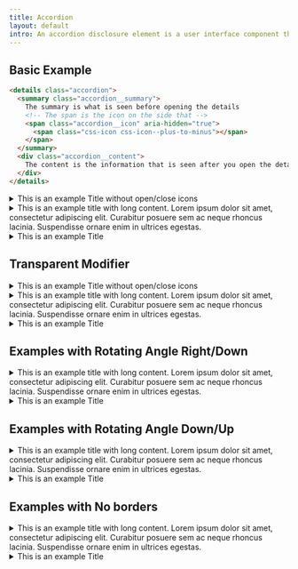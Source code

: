```yaml
---
title: Accordion
layout: default
intro: An accordion disclosure element is a user interface component that allows users to expand and collapse sections of content. 
---
```



## Basic Example

```html
<details class="accordion">
  <summary class="accordion__summary">
    The summary is what is seen before opening the details
    <!-- The span is the icon on the side that -->
    <span class="accordion__icon" aria-hidden="true">
      <span class="css-icon css-icon--plus-to-minus"></span>
    </span>
  </summary>
  <div class="accordion__content">
    The content is the information that is seen after you open the details
  </div>
</details>
```

<details class="accordion">
  <summary class="accordion__summary">
    This is an example Title without open/close icons
    <span class="accordion__icon" aria-hidden="true">
      <span class="css-icon css-icon--plus-to-minus"></span>
    </span>
  </summary>
  <div class="accordion__content">
    {{ placeholder.paragraph }}
    {{ placeholder.paragraph }}
  </div>
</details>
<details class="accordion">
  <summary class="accordion__summary">
    This is an example title with long content. Lorem ipsum dolor sit amet, consectetur adipiscing elit. Curabitur posuere sem ac neque rhoncus lacinia. Suspendisse ornare enim in ultrices egestas.
    <span class="accordion__icon" aria-hidden="true">
      <span class="css-icon css-icon--plus-to-minus"></span>
    </span>
  </summary>
  <div class="accordion__content">
    {{ placeholder.paragraph }}
    {{ placeholder.paragraph }}
  </div>
</details>
<details class="accordion">
  <summary class="accordion__summary">
    This is an example Title
    <span class="accordion__icon" aria-hidden="true">
      <span class="css-icon css-icon--plus-to-minus"></span>
    </span>
  </summary>
  <div class="accordion__content">
    {{ placeholder.paragraph }}
    {{ placeholder.paragraph }}
  </div>
</details>

## Transparent Modifier


<details class="accordion accordion--transparent">
  <summary class="accordion__summary">
    This is an example Title without open/close icons
    <span class="accordion__icon" aria-hidden="true">
      <span class="css-icon css-icon--plus-to-minus"></span>
    </span>
  </summary>
  <div class="accordion__content">
    {{ placeholder.paragraph }}
    {{ placeholder.paragraph }}
  </div>
</details>
<details class="accordion accordion--transparent">
  <summary class="accordion__summary">
    This is an example title with long content. Lorem ipsum dolor sit amet, consectetur adipiscing elit. Curabitur posuere sem ac neque rhoncus lacinia. Suspendisse ornare enim in ultrices egestas.
    <span class="accordion__icon" aria-hidden="true">
      <span class="css-icon css-icon--plus-to-minus"></span>
    </span>
  </summary>
  <div class="accordion__content">
    {{ placeholder.paragraph }}
    {{ placeholder.paragraph }}
  </div>
</details>
<details class="accordion accordion--transparent">
  <summary class="accordion__summary">
    This is an example Title
    <span class="accordion__icon" aria-hidden="true">
      <span class="css-icon css-icon--plus-to-minus"></span>
    </span>
  </summary>
  <div class="accordion__content">
    {{ placeholder.paragraph }}
    {{ placeholder.paragraph }}
  </div>
</details>

## Examples with Rotating Angle Right/Down

<details class="accordion">
  <summary class="accordion__summary">
    This is an example title with long content. Lorem ipsum dolor sit amet, consectetur adipiscing elit. Curabitur posuere sem ac neque rhoncus lacinia. Suspendisse ornare enim in ultrices egestas.
    <span class="accordion__icon" aria-hidden="true">
      <span class="css-icon css-icon--angle-right-to-down"></span>
    </span>
  </summary>
  <div class="accordion__content">
    {{ placeholder.paragraph }}
    {{ placeholder.paragraph }}
  </div>
</details>
<details class="accordion">
  <summary class="accordion__summary">
    This is an example Title
    <span class="accordion__icon" aria-hidden="true">
      <span class="css-icon css-icon--angle-right-to-down"></span>
    </span>
  </summary>
  <div class="accordion__content">
    {{ placeholder.paragraph }}
    {{ placeholder.paragraph }}
  </div>
</details>

## Examples with Rotating Angle Down/Up


<details class="accordion">
  <summary class="accordion__summary">
    This is an example title with long content. Lorem ipsum dolor sit amet, consectetur adipiscing elit. Curabitur posuere sem ac neque rhoncus lacinia. Suspendisse ornare enim in ultrices egestas.
    <span class="accordion__icon" aria-hidden="true">
      <span class="css-icon css-icon--angle-down-to-up"></span>
    </span>
  </summary>
  <div class="accordion__content">
    {{ placeholder.paragraph }}
    {{ placeholder.paragraph }}
  </div>
</details>
<details class="accordion">
  <summary class="accordion__summary">
    This is an example Title
    <span class="accordion__icon" aria-hidden="true">
      <span class="css-icon css-icon--angle-down-to-up"></span>
    </span>
  </summary>
  <div class="accordion__content">
    {{ placeholder.paragraph }}
    {{ placeholder.paragraph }}
  </div>
</details>

## Examples with No borders

<details class="accordion accordion--borderless">
  <summary class="accordion__summary">
    This is an example title with long content. Lorem ipsum dolor sit amet, consectetur adipiscing elit. Curabitur posuere sem ac neque rhoncus lacinia. Suspendisse ornare enim in ultrices egestas.
    <span class="accordion__icon" aria-hidden="true">
      <span class="css-icon css-icon--angle-down-to-up"></span>
    </span>
  </summary>
  <div class="accordion__content">
    {{ placeholder.paragraph }}
    {{ placeholder.paragraph }}
  </div>
</details>
<details class="accordion accordion--borderless">
  <summary class="accordion__summary">
    This is an example Title
    <span class="accordion__icon" aria-hidden="true">
      <span class="css-icon css-icon--angle-down-to-up"></span>
    </span>
  </summary>
  <div class="accordion__content">
    {{ placeholder.paragraph }}
    {{ placeholder.paragraph }}
  </div>
</details>